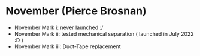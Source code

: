 # November (Pierce Brosnan)
- November Mark i: never launched :/
- November Mark ii: tested mechanical separation ( launched in July 2022 :D )
- November Mark iii: Duct-Tape replacement 

